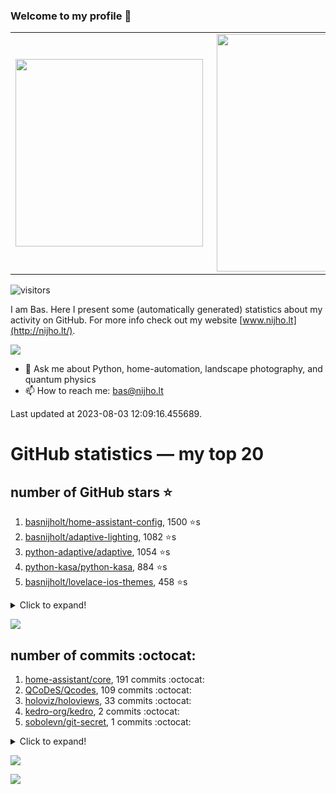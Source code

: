 ### Welcome to my profile 👋

<center>
  <table>
    <tr>
        <td><img width="300px" align="left" src="https://github-readme-stats.vercel.app/api/top-langs/?username=basnijholt&hide=TeX,Jupyter%20Notebook&layout=compact&theme=radical" /></td>
        <td><img align='right' src="https://github-readme-stats.vercel.app/api?username=basnijholt&show_icons=true&theme=radical" width="380"></td>
    </tr>
  </table>
</center>

![visitors](https://visitor-badge.glitch.me/badge?page_id=basnijholt.visitor-badge)

I am Bas. Here I present some (automatically generated) statistics about my activity on GitHub. For more info check out my website [www.nijho.lt](http://nijho.lt/).

![](https://www.nijho.lt/authors/admin/avatar_hu9e60e4b9bc120dfb6a666009f2878da6_182107_250x250_fill_q90_lanczos_center.jpg)

- 💬 Ask me about Python, home-automation, landscape photography, and quantum physics
- 📫 How to reach me: bas@nijho.lt

Last updated at 2023-08-03 12:09:16.455689.

# GitHub statistics — my top 20

## number of GitHub stars ⭐️

1. [basnijholt/home-assistant-config](https://github.com/basnijholt/home-assistant-config/), 1500 ⭐️s
2. [basnijholt/adaptive-lighting](https://github.com/basnijholt/adaptive-lighting/), 1082 ⭐️s
3. [python-adaptive/adaptive](https://github.com/python-adaptive/adaptive/), 1054 ⭐️s
4. [python-kasa/python-kasa](https://github.com/python-kasa/python-kasa/), 884 ⭐️s
5. [basnijholt/lovelace-ios-themes](https://github.com/basnijholt/lovelace-ios-themes/), 458 ⭐️s
<details><summary>Click to expand!</summary>

6. [basnijholt/lovelace-ios-dark-mode-theme](https://github.com/basnijholt/lovelace-ios-dark-mode-theme/), 419 ⭐️s
7. [basnijholt/miflora](https://github.com/basnijholt/miflora/), 358 ⭐️s
8. [basnijholt/rsync-time-machine.py](https://github.com/basnijholt/rsync-time-machine.py/), 333 ⭐️s
9. [topocm/topocm_content](https://github.com/topocm/topocm_content/), 244 ⭐️s
10. [basnijholt/home-assistant-streamdeck-yaml](https://github.com/basnijholt/home-assistant-streamdeck-yaml/), 129 ⭐️s
11. [basnijholt/home-assistant-macbook-touch-bar](https://github.com/basnijholt/home-assistant-macbook-touch-bar/), 92 ⭐️s
12. [kwant-project/kwant](https://github.com/kwant-project/kwant/), 76 ⭐️s
13. [basnijholt/markdown-code-runner](https://github.com/basnijholt/markdown-code-runner/), 73 ⭐️s
14. [basnijholt/home-assistant-streamdeck-yaml-addon](https://github.com/basnijholt/home-assistant-streamdeck-yaml-addon/), 47 ⭐️s
15. [basnijholt/aiokef](https://github.com/basnijholt/aiokef/), 31 ⭐️s
16. [basnijholt/thesis-cover](https://github.com/basnijholt/thesis-cover/), 25 ⭐️s
17. [basnijholt/instacron](https://github.com/basnijholt/instacron/), 20 ⭐️s
18. [basnijholt/adaptive-scheduler](https://github.com/basnijholt/adaptive-scheduler/), 17 ⭐️s
19. [basnijholt/addon-otmonitor](https://github.com/basnijholt/addon-otmonitor/), 15 ⭐️s
20. [kwant-project/kwant-tutorial-2016](https://github.com/kwant-project/kwant-tutorial-2016/), 13 ⭐️s

</details>

![](https://github.com/basnijholt/basnijholt/raw/main/stars_over_time.png)

## number of commits :octocat:

1. [home-assistant/core](https://github.com/home-assistant/core/), 191 commits :octocat:
2. [QCoDeS/Qcodes](https://github.com/QCoDeS/Qcodes/), 109 commits :octocat:
3. [holoviz/holoviews](https://github.com/holoviz/holoviews/), 33 commits :octocat:
4. [kedro-org/kedro](https://github.com/kedro-org/kedro/), 2 commits :octocat:
5. [sobolevn/git-secret](https://github.com/sobolevn/git-secret/), 1 commits :octocat:
<details><summary>Click to expand!</summary>

6. [holoviz/panel](https://github.com/holoviz/panel/), 1 commits :octocat:
7. [ianare/exif-py](https://github.com/ianare/exif-py/), 0 commits :octocat:
8. [basnijholt/home-assistant-macbook-touch-bar](https://github.com/basnijholt/home-assistant-macbook-touch-bar/), 0 commits :octocat:
9. [basnijholt/basnijholt](https://github.com/basnijholt/basnijholt/), 0 commits :octocat:
10. [nipype/pydra](https://github.com/nipype/pydra/), 0 commits :octocat:
11. [basnijholt/azure-singularity-agent](https://github.com/basnijholt/azure-singularity-agent/), 0 commits :octocat:
12. [pypa/setuptools](https://github.com/pypa/setuptools/), 0 commits :octocat:
13. [hassio-addons/addon-vscode](https://github.com/hassio-addons/addon-vscode/), 0 commits :octocat:
14. [vinta/awesome-python](https://github.com/vinta/awesome-python/), 0 commits :octocat:
15. [joblib/loky](https://github.com/joblib/loky/), 0 commits :octocat:
16. [mmistakes/minimal-mistakes](https://github.com/mmistakes/minimal-mistakes/), 0 commits :octocat:
17. [basnijholt/kwant-conda-recipes](https://github.com/basnijholt/kwant-conda-recipes/), 0 commits :octocat:
18. [conda-forge/mumps-feedstock](https://github.com/conda-forge/mumps-feedstock/), 0 commits :octocat:
19. [basnijholt/media_player.kef](https://github.com/basnijholt/media_player.kef/), 0 commits :octocat:
20. [conda-forge/azure-cosmos-feedstock](https://github.com/conda-forge/azure-cosmos-feedstock/), 0 commits :octocat:

</details>

![](https://github.com/basnijholt/basnijholt/raw/main/commits_per_hour.png)

![](https://github.com/basnijholt/basnijholt/raw/main/commits_per_weekday.png)

